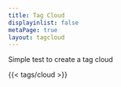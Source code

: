 ```yaml
---
title: Tag Cloud
displayinlist: false
metaPage: true
layout: tagcloud
---
```


Simple test to create a tag cloud

{{< tags/cloud >}}
